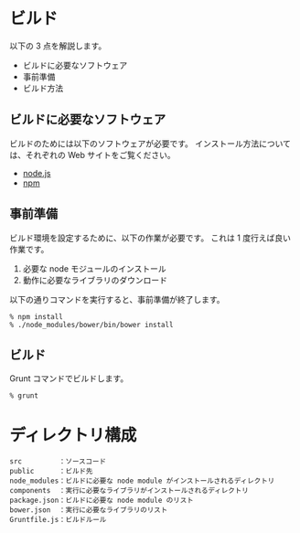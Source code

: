 # ビルド

以下の 3 点を解説します。

* ビルドに必要なソフトウェア
* 事前準備
* ビルド方法

## ビルドに必要なソフトウェア

ビルドのためには以下のソフトウェアが必要です。
インストール方法については、それぞれの Web サイトをご覧ください。

* [node.js](http://node.js/)
* [npm](https://npmjs.org/‎)

## 事前準備

ビルド環境を設定するために、以下の作業が必要です。
これは 1 度行えば良い作業です。

1. 必要な node モジュールのインストール
2. 動作に必要なライブラリのダウンロード

以下の通りコマンドを実行すると、事前準備が終了します。

    % npm install
	% ./node_modules/bower/bin/bower install

## ビルド

Grunt コマンドでビルドします。

    % grunt
	
# ディレクトリ構成

    src         ：ソースコード
	public      ：ビルド先
	node_modules：ビルドに必要な node module がインストールされるディレクトリ
	components  ：実行に必要なライブラリがインストールされるディレクトリ
	package.json：ビルドに必要な node module のリスト
	bower.json  ：実行に必要なライブラリのリスト
	Gruntfile.js：ビルドルール

